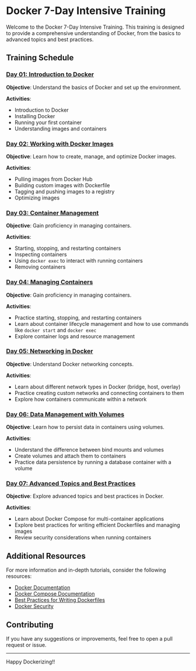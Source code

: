 # Docker 7-Day Intensive Training

Welcome to the Docker 7-Day Intensive Training. This training is designed to provide a comprehensive understanding of Docker, from the basics to advanced topics and best practices.

## Training Schedule

### [Day 01: Introduction to Docker](Day01.md)

**Objective**: Understand the basics of Docker and set up the environment.

**Activities**:
- Introduction to Docker
- Installing Docker
- Running your first container
- Understanding images and containers
### [Day 02: Working with Docker Images](Day02.md)

**Objective**: Learn how to create, manage, and optimize Docker images.

**Activities**:
- Pulling images from Docker Hub
- Building custom images with Dockerfile
- Tagging and pushing images to a registry
- Optimizing images

### [Day 03: Container Management](Day03.md)

**Objective**: Gain proficiency in managing containers.

**Activities**:
- Starting, stopping, and restarting containers
- Inspecting containers
- Using `docker exec` to interact with running containers
- Removing containers


### [Day 04: Managing Containers](Day04.md)

**Objective**: Gain proficiency in managing containers.

**Activities**:
- Practice starting, stopping, and restarting containers
- Learn about container lifecycle management and how to use commands like `docker start` and `docker exec`
- Explore container logs and resource management

### [Day 05: Networking in Docker](Day05.md)

**Objective**: Understand Docker networking concepts.

**Activities**:
- Learn about different network types in Docker (bridge, host, overlay)
- Practice creating custom networks and connecting containers to them
- Explore how containers communicate within a network


### [Day 06: Data Management with Volumes](Day06.md)

**Objective**: Learn how to persist data in containers using volumes.

**Activities**:
- Understand the difference between bind mounts and volumes
- Create volumes and attach them to containers
- Practice data persistence by running a database container with a volume

### [Day 07: Advanced Topics and Best Practices](Day07.md)

**Objective**: Explore advanced topics and best practices in Docker.

**Activities**:
- Learn about Docker Compose for multi-container applications
- Explore best practices for writing efficient Dockerfiles and managing images
- Review security considerations when running containers


## Additional Resources

For more information and in-depth tutorials, consider the following resources:
- [Docker Documentation](https://docs.docker.com/)
- [Docker Compose Documentation](https://docs.docker.com/compose/)
- [Best Practices for Writing Dockerfiles](https://docs.docker.com/develop/develop-images/dockerfile_best-practices/)
- [Docker Security](https://docs.docker.com/engine/security/)


## Contributing

If you have any suggestions or improvements, feel free to open a pull request or issue.

---

Happy Dockerizing!!